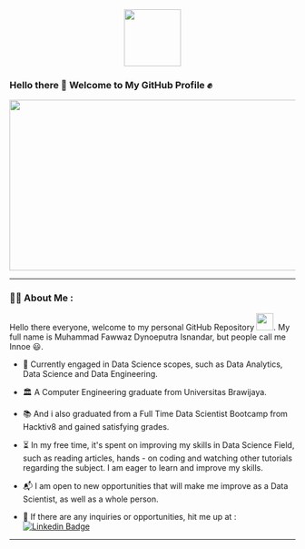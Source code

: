 <div id="header" align="center">
  <img src="https://media.giphy.com/media/vWst8QUOKAot6MHEZe/giphy.gif" width="100"/>
</div>

### Hello there 👋 Welcome to My GitHub Profile :fist:

<div align="center">
  <img src="https://media.giphy.com/media/ZVik7pBtu9dNS/giphy.gif" width="600" height="300"/>
</div>

---

### :man_technologist: About Me :
Hello there everyone, welcome to my personal GitHub Repository <img src="https://media.giphy.com/media/1bRmbAbXAQbCiTntJO/giphy.gif" width="30">. My full name is Muhammad Fawwaz Dynoeputra Isnandar, but people call me Innoe :smiley:.
- :rocket: Currently engaged in Data Science scopes, such as Data Analytics, Data Science and Data Engineering.

- :classical_building: A Computer Engineering graduate from Universitas Brawijaya.

- :books: And i also graduated from a Full Time Data Scientist Bootcamp from Hacktiv8 and gained satisfying grades.

- :hourglass_flowing_sand: In my free time, it's spent on improving my skills in Data Science Field, such as reading articles, hands - on coding and watching other tutorials regarding the subject. I am eager to learn and improve my skills.

- :mailbox_with_mail: I am open to new opportunities that will make me improve as a Data Scientist, as well as a whole person.

- :calling: If there are any inquiries or opportunities, hit me up at : [![Linkedin Badge](https://img.shields.io/badge/-innoefawwaz-blue?style=flat&logo=Linkedin&logoColor=white)](https://www.linkedin.com/in/innoefawwaz/)

---


<!--
**innoefawwaz/innoefawwaz** is a ✨ _special_ ✨ repository because its `README.md` (this file) appears on your GitHub profile.

Here are some ideas to get you started:

- 🔭 I’m currently working on ...
- 🌱 I’m currently learning ...
- 👯 I’m looking to collaborate on ...
- 🤔 I’m looking for help with ...
- 💬 Ask me about ...
- 📫 How to reach me: ...
- 😄 Pronouns: ...
- ⚡ Fun fact: ...
-->
